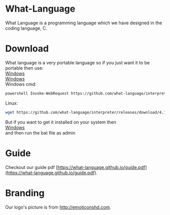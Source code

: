 # What-Language 
What Language is a programming language which we have designed in the coding language, C. 

# Download
What language is a very portable language so if you just want it to be portable then use: <br>
[Windows](https://github.com/what-language/interpreter/releases/download/4.1.1/wli.exe) <br>
[Windows](https://github.com/what-language/interpreter/releases/download/4.1.1/wli) <br>
Windows cmd: <br>
```sh
powershell Invoke-WebRequest https://github.com/what-language/interpreter/releases/download/4.1.1/wli.exe -OutFile ./wli.exe
```
Linux: <br>
```sh
wget https://github.com/what-language/interpreter/releases/download/4.1.1/wli
```
But if you want to get it installed on your system then <br>
[Windows](https://github.com/what-language/installer/releases/download/1.1.1/what-language-installer.bat) <br>
and then run the bat file as admin



# Guide
Checkout our guide pdf  [https://what-language.github.io/guide.pdf](https://what-language.github.io/guide.pdf).

# Branding
Our logo's picture is from http://emoticonshd.com.
